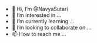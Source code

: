 - 👋 Hi, I’m @NavyaSutari
- 👀 I’m interested in ...
- 🌱 I’m currently learning ...
- 💞️ I’m looking to collaborate on ...
- 📫 How to reach me ...

<!---
NavyaSutari/NavyaSutari is a ✨ special ✨ repository because its `README.md` (this file) appears on your GitHub profile.
You can click the Preview link to take a look at your changes.
--->
